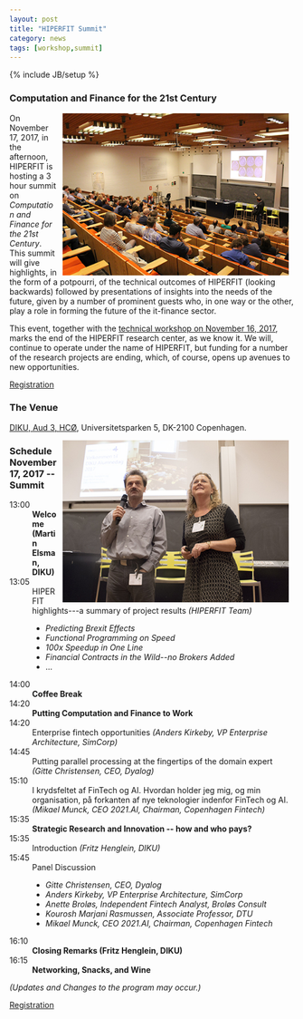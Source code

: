 ```yaml
---
layout: post
title: "HIPERFIT Summit"
category: news
tags: [workshop,summit]
---
```

{% include JB/setup %}

### Computation and Finance for the 21st Century

<img alt="Workshop picture" align="right" hspace="10" width="400" src="/images/Salen.jpg">

On November 17, 2017, in the afternoon, HIPERFIT is hosting a 3 hour
summit on _Computation and Finance for the 21st Century_. This
summit will give highlights, in the form of a potpourri, of the
technical outcomes of HIPERFIT (looking backwards) followed by
presentations of insights into the needs of the future, given by a
number of prominent guests who, in one way or the other, play a role
in forming the future of the it-finance sector.

This event, together with the [technical workshop on November 16, 2017](http://hiperfit.dk/news/2017/11/16/hiperfit-workshop), marks the end of the HIPERFIT research center,
as we know it. We will, continue to operate under the name of
HIPERFIT, but funding for a number of the research projects are
ending, which, of course, opens up avenues to new opportunities.

[Registration](http://diku.dk/begivenhedsmappe/begivenheder-2017/hiperfit_summit_/)

### The Venue

[DIKU, Aud 3, HCØ](http://www.diku.dk/), Universitetsparken 5, DK-2100 Copenhagen.

<img alt="Workshop picture" align="right" hspace="10" width="400" src="/images/WelcomeFritzInge.jpg">

### Schedule November 17, 2017 -- Summit

<dl class='event'>
<dt>13:00</dt><dd><b>Welcome (Martin Elsman, DIKU)</b></dd>

<dt>13:05</dt><dd>HIPERFIT highlights---a summary of project results <i>(HIPERFIT Team)</i>
                  <ul><li><i>Predicting Brexit Effects</i></li>
		  <li><i>Functional Programming on Speed</i></li>
		  <li><i>100x Speedup in One Line</i></li>
		  <li><i>Financial Contracts in the Wild--no Brokers Added</i></li>
		  <li>...</li></ul>
		  </dd>

<dt>14:00</dt><dd><b>Coffee Break</b></dd>

<dt>14:20</dt><dd><b>Putting Computation and Finance to Work</b></dd>
<dt>14:20</dt><dd>Enterprise fintech opportunities <i>(Anders Kirkeby, VP Enterprise Architecture, SimCorp)</i></dd>
<dt>14:45</dt><dd>Putting parallel processing at the fingertips of the domain expert <i>(Gitte Christensen, CEO, Dyalog)</i></dd>
<dt>15:10</dt><dd>I krydsfeltet af FinTech og AI. Hvordan holder jeg mig, og min organisation, på forkanten af nye teknologier indenfor FinTech og AI.<i>(Mikael Munck, CEO 2021.AI, Chairman, Copenhagen Fintech)</i></dd>

<dt>15:35</dt><dd><b>Strategic Research and Innovation -- how and who pays?</b></dd>
<dt>15:35</dt><dd>Introduction <i>(Fritz Henglein, DIKU)</i></dd>
<dt>15:45</dt><dd>Panel Discussion
                  <ul><li><i>Gitte Christensen, CEO, Dyalog</i></li>
		  <li><i>Anders Kirkeby, VP Enterprise Architecture, SimCorp</i></li>
		  <li><i>Anette Broløs, Independent Fintech Analyst, Broløs Consult</i></li>
		  <li><i>Kourosh Marjani Rasmussen, Associate Professor, DTU</i></li>
		  <li><i>Mikael Munck, CEO 2021.AI, Chairman, Copenhagen Fintech</i></li></ul>
		  </dd>

<dt>16:10</dt><dd><b>Closing Remarks (Fritz Henglein, DIKU)</b></dd>

<dt>16:15</dt><dd><b>Networking, Snacks, and Wine</b></dd>


</dl>

_(Updates and Changes to the program may occur.)_

[Registration](http://diku.dk/begivenhedsmappe/begivenheder-2017/hiperfit_summit_/)